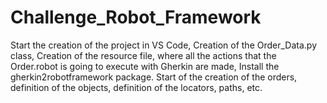 # Challenge_Robot_Framework

Start the creation of the project in VS Code, Creation of the Order_Data.py class, Creation of the resource file, where all the actions that the Order.robot is going to execute with Gherkin are made, Install the gherkin2robotframework package. Start of the creation of the orders, definition of the objects, definition of the locators, paths, etc.
